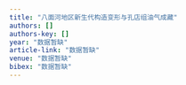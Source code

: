 ```yaml
---
title: "八面河地区新生代构造变形与孔店组油气成藏"
authors: []
authors-key: []
year: "数据暂缺"
article-link: "数据暂缺"
venue: "数据暂缺"
bibex: "数据暂缺"
---
```

